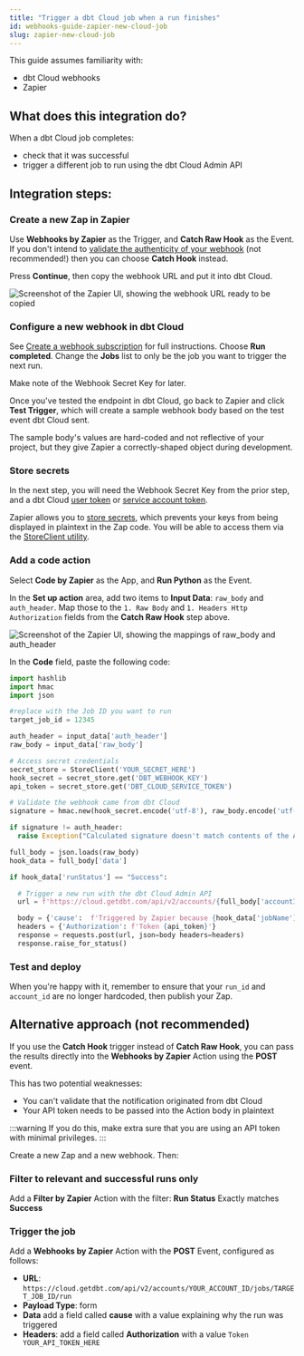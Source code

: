 ```yaml
---
title: "Trigger a dbt Cloud job when a run finishes"
id: webhooks-guide-zapier-new-cloud-job
slug: zapier-new-cloud-job
---
```


This guide assumes familiarity with:
- dbt Cloud webhooks
- Zapier

## What does this integration do? 
When a dbt Cloud job completes:
 - check that it was successful
 - trigger a different job to run using the dbt Cloud Admin API

## Integration steps:

### Create a new Zap in Zapier
Use **Webhooks by Zapier** as the Trigger, and **Catch Raw Hook** as the Event. If you don't intend to [validate the authenticity of your webhook](docs/deploy/webhooks#validate-a-webhook) (not recommended!) then you can choose **Catch Hook** instead. 

Press **Continue**, then copy the webhook URL and put it into dbt Cloud. 

![Screenshot of the Zapier UI, showing the webhook URL ready to be copied](/img/guides/orchestration/webhooks/zapier-common/catch-raw-hook.png)

### Configure a new webhook in dbt Cloud
See [Create a webhook subscription](/docs/deploy/webhooks#create-a-webhook-subscription) for full instructions. Choose **Run completed**. Change the **Jobs** list to only be the job you want to trigger the next run.

Make note of the Webhook Secret Key for later.

Once you've tested the endpoint in dbt Cloud, go back to Zapier and click **Test Trigger**, which will create a sample webhook body based on the test event dbt Cloud sent.

The sample body's values are hard-coded and not reflective of your project, but they give Zapier a correctly-shaped object during development. 

### Store secrets 
In the next step, you will need the Webhook Secret Key from the prior step, and a dbt Cloud [user token](https://docs.getdbt.com/docs/dbt-cloud-apis/user-tokens) or [service account token](https://docs.getdbt.com/docs/dbt-cloud-apis/service-tokens). 

Zapier allows you to [store secrets](https://help.zapier.com/hc/en-us/articles/8496293271053-Save-and-retrieve-data-from-Zaps), which prevents your keys from being displayed in plaintext in the Zap code. You will be able to access them via the [StoreClient utility](https://help.zapier.com/hc/en-us/articles/8496293969549-Store-data-from-code-steps-with-StoreClient).

### Add a code action
Select **Code by Zapier** as the App, and **Run Python** as the Event. 

In the **Set up action** area, add two items to **Input Data**: `raw_body` and `auth_header`. Map those to the `1. Raw Body` and `1. Headers Http Authorization` fields from the **Catch Raw Hook** step above.

![Screenshot of the Zapier UI, showing the mappings of raw_body and auth_header](/img/guides/orchestration/webhooks/zapier-common/run-python.png)

In the **Code** field, paste the following code: 

```python
import hashlib
import hmac
import json

#replace with the Job ID you want to run
target_job_id = 12345 

auth_header = input_data['auth_header']
raw_body = input_data['raw_body']

# Access secret credentials
secret_store = StoreClient('YOUR_SECRET_HERE')
hook_secret = secret_store.get('DBT_WEBHOOK_KEY')
api_token = secret_store.get('DBT_CLOUD_SERVICE_TOKEN')

# Validate the webhook came from dbt Cloud
signature = hmac.new(hook_secret.encode('utf-8'), raw_body.encode('utf-8'), hashlib.sha256).hexdigest()

if signature != auth_header:
  raise Exception("Calculated signature doesn't match contents of the Authorization header. This webhook may not have been sent from dbt Cloud.")

full_body = json.loads(raw_body)
hook_data = full_body['data'] 

if hook_data['runStatus'] == "Success":

  # Trigger a new run with the dbt Cloud Admin API
  url = f'https://cloud.getdbt.com/api/v2/accounts/{full_body['accountId']}/jobs/{target_job_id}/run'

  body = {'cause':  f'Triggered by Zapier because {hook_data['jobName']} Run #{hook_data['runId']} completed successfully'}
  headers = {'Authorization': f'Token {api_token}'}
  response = requests.post(url, json=body headers=headers)
  response.raise_for_status()
```

### Test and deploy
When you're happy with it, remember to ensure that your `run_id` and `account_id` are no longer hardcoded, then publish your Zap.

## Alternative approach (not recommended)

If you use the **Catch Hook** trigger instead of **Catch Raw Hook**, you can pass the results directly into the **Webhooks by Zapier** Action using the **POST** event.

This has two potential weaknesses: 
- You can't validate that the notification originated from dbt Cloud
- Your API token needs to be passed into the Action body in plaintext

:::warning
If you do this, make extra sure that you are using an API token with minimal privileges.
:::

Create a new Zap and a new webhook. Then: 

### Filter to relevant and successful runs only 
Add a **Filter by Zapier** Action with the filter: **Run Status** Exactly matches **Success**

### Trigger the job
Add a **Webhooks by Zapier** Action with the **POST** Event, configured as follows:
- **URL**: `https://cloud.getdbt.com/api/v2/accounts/YOUR_ACCOUNT_ID/jobs/TARGET_JOB_ID/run`
- **Payload Type**: form
- **Data** add a field called **cause** with a value explaining why the run was triggered
- **Headers**: add a field called **Authorization** with a value `Token YOUR_API_TOKEN_HERE`